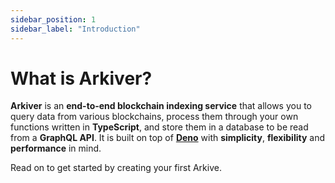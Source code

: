```yaml
---
sidebar_position: 1
sidebar_label: "Introduction"
---
```


# What is Arkiver?

**Arkiver** is an **end-to-end blockchain indexing service** that allows you to query data from various blockchains, process them through your own functions written in **TypeScript**, and store them in a database to be read from a **GraphQL API**. It is built on top of [**Deno**](https://deno.land/) with **simplicity**, **flexibility** and **performance** in mind.

Read on to get started by creating your first Arkive.